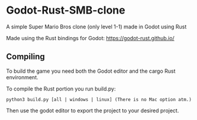 # Godot-Rust-SMB-clone
A simple Super Mario Bros clone (only level 1-1) made in Godot using Rust

Made using the Rust bindings for Godot: https://godot-rust.github.io/

## Compiling

To build the game you need both the Godot editor and the cargo Rust environment.

To compile the Rust portion you run build.py:
```
python3 build.py [all | windows | linux] (There is no Mac option atm.)
```

Then use the godot editor to export the project to your desired project.
